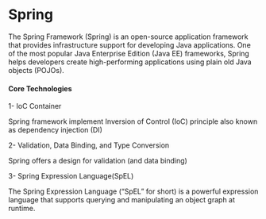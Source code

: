 # Spring
The Spring Framework (Spring) is an open-source application framework that provides infrastructure support for developing Java applications. One of the most popular Java Enterprise Edition (Java EE) frameworks, Spring helps developers create high-performing applications using plain old Java objects (POJOs).  
#### Core Technologies
1- IoC Container

Spring framework implement Inversion of Control (IoC) principle also known as dependency injection (DI)

2- Validation, Data Binding, and Type Conversion 

Spring offers a design for validation (and data binding)

3- Spring Expression Language(SpEL)  

The Spring Expression Language (“SpEL” for short) is a powerful expression language that supports querying and manipulating an object graph at runtime.  